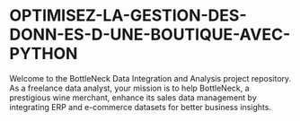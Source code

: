 # OPTIMISEZ-LA-GESTION-DES-DONN-ES-D-UNE-BOUTIQUE-AVEC-PYTHON
Welcome to the BottleNeck Data Integration and Analysis project repository. As a freelance data analyst, your mission is to help BottleNeck, a prestigious wine merchant, enhance its sales data management by integrating ERP and e-commerce datasets for better business insights.
